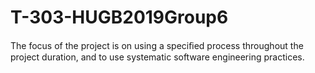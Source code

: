 # T-303-HUGB2019Group6

The focus of the project is on using a speciﬁed process throughout the project duration, and to use systematic software engineering practices.